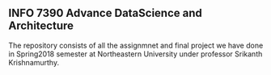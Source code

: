 ## INFO 7390 Advance DataScience and Architecture
The repository consists of all the assignmnet and final project we have done in Spring2018 semester at Northeastern University under professor </Bold>Srikanth Krishnamurthy.
